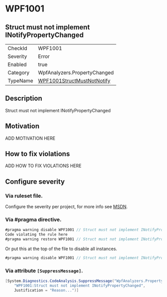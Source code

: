 # WPF1001
## Struct must not implement INotifyPropertyChanged

<!-- start generated table -->
<table>
<tr>
  <td>CheckId</td>
  <td>WPF1001</td>
</tr>
<tr>
  <td>Severity</td>
  <td>Error</td>
</tr>
<tr>
  <td>Enabled</td>
  <td>true</td>
</tr>
<tr>
  <td>Category</td>
  <td>WpfAnalyzers.PropertyChanged</td>
</tr>
<tr>
  <td>TypeName</td>
  <td><a href="https://github.com/DotNetAnalyzers/WpfAnalyzers/blob/master/WpfAnalyzers.Analyzers/PropertyChanged/WPF1001StructMustNotNotify.cs">WPF1001StructMustNotNotify</a></td>
</tr>
</table>
<!-- end generated table -->

## Description

Struct must not implement INotifyPropertyChanged

## Motivation

ADD MOTIVATION HERE

## How to fix violations

ADD HOW TO FIX VIOLATIONS HERE

<!-- start generated config severity -->
## Configure severity

### Via ruleset file.

Configure the severity per project, for more info see [MSDN](https://msdn.microsoft.com/en-us/library/dd264949.aspx).

### Via #pragma directive.
```C#
#pragma warning disable WPF1001 // Struct must not implement INotifyPropertyChanged
Code violating the rule here
#pragma warning restore WPF1001 // Struct must not implement INotifyPropertyChanged
```

Or put this at the top of the file to disable all instances.
```C#
#pragma warning disable WPF1001 // Struct must not implement INotifyPropertyChanged
```

### Via attribute `[SuppressMessage]`.

```C#
[System.Diagnostics.CodeAnalysis.SuppressMessage("WpfAnalyzers.PropertyChanged", 
    "WPF1001:Struct must not implement INotifyPropertyChanged", 
    Justification = "Reason...")]
```
<!-- end generated config severity -->